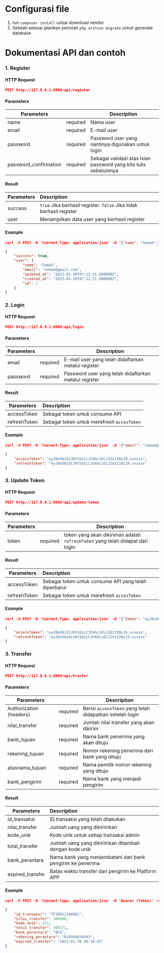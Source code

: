 # Configurasi file
1. run `composer install` untuk download vendor
2. Setelah selesai jalankan perintah `php aritsan migrate` untuk generate database

# Dokumentasi API dan contoh

### 1.  Register

#### HTTP Request
```json
POST http://127.0.0.1:8000/api/register
```
#### Parameters

| Parameters    |               | Description  |
| ------------- |:-------------:| -------------|
| name   | required	  	| Nama user |
| email   | required	  	| E-mail user |
| password   | required	  	| Password user yang nantinya digunakan untuk login |
| password_confirmation   | required	  	| Sebagai validasi atas isian password yang kita tulis sebelumnya |



#### Result

| Parameters    |  Description  |
| ------------- |:--------------|
|success| `true` Jika berhasil register. `false` Jika tidak berhasil register |
|user | Menampilkan data user yang berhasil register|


#### Example
```json
curl -X POST -H 'Content-Type: application/json' -d '{"name": "Somak","email": "somak@gmail.com","password": "Hello123#", "password_confirmation" : "Hello123#"}' https://127.0.0.1:8000/api/register
```
```json
{
    "success": true,
    "user": {
        "name": "Somak",
        "email": "somak@gmail.com",
        "updated_at": "2023-01-30T07:22:31.000000Z",
        "created_at": "2023-01-30T07:22:31.000000Z",
        "id": 2
    }
}
```



### 2.  Login

#### HTTP Request
```json
POST http://127.0.0.1:8000/api/login
```
#### Parameters

| Parameters    |               | Description  |
| ------------- |:-------------:| -------------|
| email   | required	  	| E-mail user yang telah didaftarkan melalui register |
| password   | required	  	| Password user yang telah didaftarkan melalui register |



#### Result

| Parameters    |  Description  |
| ------------- |:--------------|
|accessToken | Sebagai token untuk consume API |
|refreshToken | Sebagai token untuk merefresh `accesToken` |


#### Example
```json
curl -X POST -H 'Content-Type: application/json' -d '{"email": "somak@gmail.com","password": "Hello123#"}' https://127.0.0.1:8000/api/login
```
```json
{
    "accessToken": "eyJ0eXAiOiJKV1QiLCJhbGciOiJIUzI1NiJ9.xxxxxx",
    "refreshToken": "eyJ0eXAiOiJKV1QiLCJhbGciOiJIUzI1NiJ9.xxxxxx"
}
```




### 3. Update Token

#### HTTP Request
```json
POST http://127.0.0.1:8000/api/update-token
```
#### Parameters

| Parameters    |               | Description  |
| ------------- |:-------------:| -------------|
| token   | required	  	| token yang akan dikiriman adalah `refreshToken` yang telah didapat dari login |




#### Result

| Parameters    |  Description  |
| ------------- |:--------------|
|accessToken | Sebagai token untuk consume API yang telah diperbarui |
|refreshToken | Sebagai token untuk merefresh `accesToken` |


#### Example
```json
curl -X POST -H 'Content-Type: application/json' -d '{"token": "eyJ0eXAiOiJKV1QiLCJhbGciOiJIUzI1NiJ9.xxxxxx"}' https://127.0.0.1:8000/api/register
```
```json
{
    "accessToken": "eyJ0eXAiOiJKV1QiLCJhbGciOiJIUzI1NiJ9.xxxxxx",
    "refreshToken": "eyJ0eXAiOiJKV1QiLCJhbGciOiJIUzI1NiJ9.xxxxxx"
}
```



### 3. Transfer

#### HTTP Request
```json
POST http://127.0.0.1:8000/api/trasfer
```
#### Parameters

| Parameters    |               | Description  |
| ------------- |:-------------:| -------------|
|Authorization (headers)   | required	  	|  Berisi `accessToken` yang telah didapatkan setelah login |
|nilai_transfer | required | Jumlah nilai transfer yang akan dikirim |
|bank_tujuan | required | Nama bank penerima yang akan dituju |
|rekening_tujuan | required | Nomor rekening penerima dari bank yang dituju |
|atasnama_tujuan | required | Nama pemilik nomor rekening yang dituju |
|bank_pengirim | required | Nama bank yang menjadi pengirim |
 



#### Result

| Parameters    |  Description  |
| ------------- |:--------------|
|id_transaksi | ID transaksi yang telah dilakukan |
|nilai_transfer | Jumlah uang yang dikirimkan |
|kode_unik | Kode unik untuk setiap transaksi admin |
|total_transfer | Jumlah uang yang dikirimkan ditambah dengan kode unik |
|bank_perantara | Nama bank yang menjembatani dari bank pengirim ke penerima |
|expired_transfer | Batas waktu transfer dari pengirim ke Platform APP |


#### Example
```json
curl -X POST -H 'Content-Type: application/json' -H 'Bearer (Token)' -d ' {"nilai_transfer": 300000,"bank_tujuan": "BCA", "rekening_tujuan" : "12398210", "atasnama_tujuan" : "Hendro", "bank_pengirim" : "BNI" }' https://127.0.0.1:8000/api/transfer
```
```json
{
    "id_transaksi": "TF30012300002",
    "nilai_transfer": 300000,
    "kode_unik": 171,
    "total_transfer": 300171,
    "bank_perantara": "BCA",
    "rekening_perantara": "029399030493",
    "expired_transfer": "2023-01-30 08:38:03"
}
```
